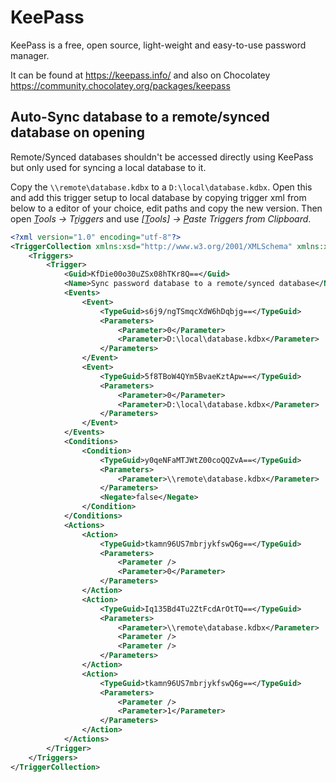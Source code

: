 # KeePass

KeePass is a free, open source, light-weight and easy-to-use password manager.

It can be found at <https://keepass.info/> and also on Chocolatey <https://community.chocolatey.org/packages/keepass>

## Auto-Sync database to a remote/synced database on opening

Remote/Synced databases shouldn't be accessed directly using KeePass but only used for syncing a local database to it.

Copy the `\\remote\database.kdbx` to a `D:\local\database.kdbx`. Open this and add this trigger setup to local database by copying trigger xml from below to a editor of your choice, edit paths and copy the new version. Then open *<u>T</u>ools -> T<u>r</u>iggers* and use *[<u>T</u>ools] -> <u>P</u>aste Triggers from Clipboard*.

```xml
<?xml version="1.0" encoding="utf-8"?>
<TriggerCollection xmlns:xsd="http://www.w3.org/2001/XMLSchema" xmlns:xsi="http://www.w3.org/2001/XMLSchema-instance">
	<Triggers>
		<Trigger>
			<Guid>KfDie00o30uZSx08hTKr8Q==</Guid>
			<Name>Sync password database to a remote/synced database</Name>
			<Events>
				<Event>
					<TypeGuid>s6j9/ngTSmqcXdW6hDqbjg==</TypeGuid>
					<Parameters>
						<Parameter>0</Parameter>
						<Parameter>D:\local\database.kdbx</Parameter>
					</Parameters>
				</Event>
				<Event>
					<TypeGuid>5f8TBoW4QYm5BvaeKztApw==</TypeGuid>
					<Parameters>
						<Parameter>0</Parameter>
						<Parameter>D:\local\database.kdbx</Parameter>
					</Parameters>
				</Event>
			</Events>
			<Conditions>
				<Condition>
					<TypeGuid>y0qeNFaMTJWtZ00coQQZvA==</TypeGuid>
					<Parameters>
						<Parameter>\\remote\database.kdbx</Parameter>
					</Parameters>
					<Negate>false</Negate>
				</Condition>
			</Conditions>
			<Actions>
				<Action>
					<TypeGuid>tkamn96US7mbrjykfswQ6g==</TypeGuid>
					<Parameters>
						<Parameter />
						<Parameter>0</Parameter>
					</Parameters>
				</Action>
				<Action>
					<TypeGuid>Iq135Bd4Tu2ZtFcdArOtTQ==</TypeGuid>
					<Parameters>
						<Parameter>\\remote\database.kdbx</Parameter>
						<Parameter />
						<Parameter />
					</Parameters>
				</Action>
				<Action>
					<TypeGuid>tkamn96US7mbrjykfswQ6g==</TypeGuid>
					<Parameters>
						<Parameter />
						<Parameter>1</Parameter>
					</Parameters>
				</Action>
			</Actions>
		</Trigger>
	</Triggers>
</TriggerCollection>
```
